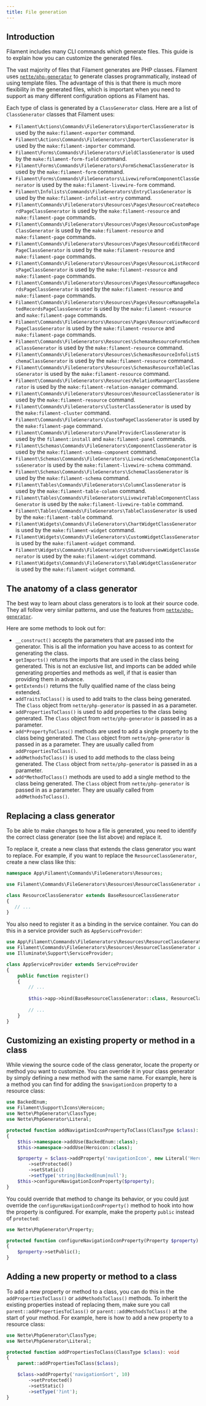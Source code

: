 ```yaml
---
title: File generation
---
```


## Introduction

Filament includes many CLI commands which generate files. This guide is to explain how you can customize the generated files.

The vast majority of files that Filament generates are PHP classes. Filament uses [`nette/php-generator`](https://github.com/nette/php-generator) to generate classes programmatically, instead of using template files. The advantage of this is that there is much more flexibility in the generated files, which is important when you need to support as many different configuration options as Filament has.

Each type of class is generated by a `ClassGenerator` class. Here are a list of `ClassGenerator` classes that Filament uses:

- `Filament\Actions\Commands\FileGenerators\ExporterClassGenerator` is used by the `make:filament-exporter` command.
- `Filament\Actions\Commands\FileGenerators\ImporterClassGenerator` is used by the `make:filament-importer` command.
- `Filament\Forms\Commands\FileGenerators\FieldClassGenerator` is used by the `make:filament-form-field` command.
- `Filament\Forms\Commands\FileGenerators\FormSchemaClassGenerator` is used by the `make:filament-form` command.
- `Filament\Forms\Commands\FileGenerators\LivewireFormComponentClassGenerator` is used by the `make:filament-livewire-form` command.
- `Filament\Infolists\Commands\FileGenerators\EntryClassGenerator` is used by the `make:filament-infolist-entry` command.
- `Filament\Commands\FileGenerators\Resources\Pages\ResourceCreateRecordPageClassGenerator` is used by the `make:filament-resource` and `make:filament-page` commands.
- `Filament\Commands\FileGenerators\Resources\Pages\ResourceCustomPageClassGenerator` is used by the `make:filament-resource` and `make:filament-page` commands.
- `Filament\Commands\FileGenerators\Resources\Pages\ResourceEditRecordPageClassGenerator` is used by the `make:filament-resource` and `make:filament-page` commands.
- `Filament\Commands\FileGenerators\Resources\Pages\ResourceListRecordsPageClassGenerator` is used by the `make:filament-resource` and `make:filament-page` commands.
- `Filament\Commands\FileGenerators\Resources\Pages\ResourceManageRecordsPageClassGenerator` is used by the `make:filament-resource` and `make:filament-page` commands.
- `Filament\Commands\FileGenerators\Resources\Pages\ResourceManageRelatedRecordsPageClassGenerator` is used by the `make:filament-resource` and `make:filament-page` commands.
- `Filament\Commands\FileGenerators\Resources\Pages\ResourceViewRecordPageClassGenerator` is used by the `make:filament-resource` and `make:filament-page` commands.
- `Filament\Commands\FileGenerators\Resources\SchemasResourceFormSchemaClassGenerator` is used by the `make:filament-resource` command.
- `Filament\Commands\FileGenerators\Resources\SchemasResourceInfolistSchemaClassGenerator` is used by the `make:filament-resource` command.
- `Filament\Commands\FileGenerators\Resources\SchemasResourceTableClassGenerator` is used by the `make:filament-resource` command.
- `Filament\Commands\FileGenerators\Resources\RelationManagerClassGenerator` is used by the `make:filament-relation-manager` command.
- `Filament\Commands\FileGenerators\Resources\ResourceClassGenerator` is used by the `make:filament-resource` command.
- `Filament\Commands\FileGenerators\ClusterClassGenerator` is used by the `make:filament-cluster` command.
- `Filament\Commands\FileGenerators\CustomPageClassGenerator` is used by the `make:filament-page` command.
- `Filament\Commands\FileGenerators\PanelProviderClassGenerator` is used by the `filament:install` and `make:filament-panel` commands.
- `Filament\Schemas\Commands\FileGenerators\ComponentClassGenerator` is used by the `make:filament-schema-component` command.
- `Filament\Schemas\Commands\FileGenerators\LivewireSchemaComponentClassGenerator` is used by the `make:filament-livewire-schema` command.
- `Filament\Schemas\Commands\FileGenerators\SchemaClassGenerator` is used by the `make:filament-schema` command.
- `Filament\Tables\Commands\FileGenerators\ColumnClassGenerator` is used by the `make:filament-table-column` command.
- `Filament\Tables\Commands\FileGenerators\LivewireTableComponentClassGenerator` is used by the `make:filament-livewire-table` command.
- `Filament\Tables\Commands\FileGenerators\TableClassGenerator` is used by the `make:filament-table` command.
- `Filament\Widgets\Commands\FileGenerators\ChartWidgetClassGenerator` is used by the `make:filament-widget` command.
- `Filament\Widgets\Commands\FileGenerators\CustomWidgetClassGenerator` is used by the `make:filament-widget` command.
- `Filament\Widgets\Commands\FileGenerators\StatsOverviewWidgetClassGenerator` is used by the `make:filament-widget` command.
- `Filament\Widgets\Commands\FileGenerators\TableWidgetClassGenerator` is used by the `make:filament-widget` command.

## The anatomy of a class generator

The best way to learn about class generators is to look at their source code. They all follow very similar patterns, and use the features from [`nette/php-generator`](https://github.com/nette/php-generator).

Here are some methods to look out for:

- `__construct()` accepts the parameters that are passed into the generator. This is all the information you have access to as context for generating the class.
- `getImports()` returns the imports that are used in the class being generated. This is not an exclusive list, and imports can be added while generating properties and methods as well, if that is easier than providing them in advance.
- `getExtends()` returns the fully qualified name of the class being extended.
- `addTraitsToClass()` is used to add traits to the class being generated. The `Class` object from `nette/php-generator` is passed in as a parameter.
- `addPropertiesToClass()` is used to add properties to the class being generated. The `Class` object from `nette/php-generator` is passed in as a parameter.
- `add*PropertyToClass()` methods are used to add a single property to the class being generated. The `Class` object from `nette/php-generator` is passed in as a parameter. They are usually called from `addPropertiesToClass()`.
- `addMethodsToClass()` is used to add methods to the class being generated. The `Class` object from `nette/php-generator` is passed in as a parameter.
- `add*MethodToClass()` methods are used to add a single method to the class being generated. The `Class` object from `nette/php-generator` is passed in as a parameter. They are usually called from `addMethodsToClass()`.

## Replacing a class generator

To be able to make changes to how a file is generated, you need to identify the correct class generator (see the list above) and replace it.

To replace it, create a new class that extends the class generator you want to replace. For example, if you want to replace the `ResourceClassGenerator`, create a new class like this:

```php
namespace App\Filament\Commands\FileGenerators\Resources;

use Filament\Commands\FileGenerators\Resources\ResourceClassGenerator as BaseResourceClassGenerator;

class ResourceClassGenerator extends BaseResourceClassGenerator
{
   // ...
}
```

You also need to register it as a binding in the service container. You can do this in a service provider such as `AppServiceProvider`:

```php
use App\Filament\Commands\FileGenerators\Resources\ResourceClassGenerator;
use Filament\Commands\FileGenerators\Resources\ResourceClassGenerator as BaseResourceClassGenerator;
use Illuminate\Support\ServiceProvider;

class AppServiceProvider extends ServiceProvider
{
    public function register()
    {
        // ...
    
        $this->app->bind(BaseResourceClassGenerator::class, ResourceClassGenerator::class);
        
        // ...
    }
}
```

## Customizing an existing property or method in a class

While viewing the source code of the class generator, locate the property or method you want to customize. You can override it in your class generator by simply defining a new method with the same name. For example, here is a method you can find for adding the `$navigationIcon` property to a resource class:

```php
use BackedEnum;
use Filament\Support\Icons\Heroicon;
use Nette\PhpGenerator\ClassType;
use Nette\PhpGenerator\Literal;

protected function addNavigationIconPropertyToClass(ClassType $class): void
{
    $this->namespace->addUse(BackedEnum::class);
    $this->namespace->addUse(Heroicon::class);

    $property = $class->addProperty('navigationIcon', new Literal('Heroicon::OutlinedRectangleStack'))
        ->setProtected()
        ->setStatic()
        ->setType('string|BackedEnum|null');
    $this->configureNavigationIconProperty($property);
}
```

You could override that method to change its behavior, or you could just override the `configureNavigationIconProperty()` method to hook into how the property is configured. For example, make the property `public` instead of `protected`:

```php
use Nette\PhpGenerator\Property;

protected function configureNavigationIconProperty(Property $property): void
{
    $property->setPublic();
}
```

## Adding a new property or method to a class

To add a new property or method to a class, you can do this in the `addPropertiesToClass()` or `addMethodsToClass()` methods. To inherit the existing properties instead of replacing them, make sure you call `parent::addPropertiesToClass()` or `parent::addMethodsToClass()` at the start of your method. For example, here is how to add a new property to a resource class:

```php
use Nette\PhpGenerator\ClassType;
use Nette\PhpGenerator\Literal;

protected function addPropertiesToClass(ClassType $class): void
{
    parent::addPropertiesToClass($class);

    $class->addProperty('navigationSort', 10)
        ->setProtected()
        ->setStatic()
        ->setType('?int');
}
```
